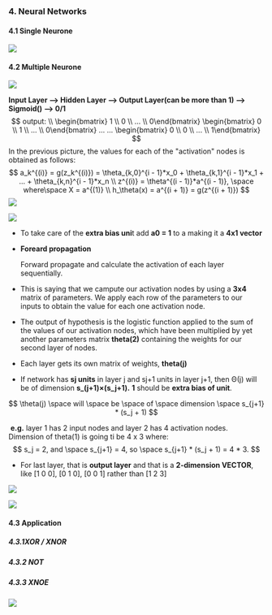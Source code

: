 ### 4. Neural Networks

#### 4.1 Single Neurone



![](http://i1.piimg.com/567571/04f80aca11bef7a0.png)







#### 4.2  Multiple Neurone

![](http://p1.bqimg.com/567571/7542318a01bb88f5.png)



**Input Layer —> Hidden Layer —> Output Layer(can be more than 1)  —> Sigmoid()  —> 0/1**
$$
output: 	\\
\begin{bmatrix} 1 \\ 0 \\ ... \\ 0\end{bmatrix} 
\begin{bmatrix} 0 \\ 1 \\ ... \\ 0\end{bmatrix} 
... ...
\begin{bmatrix} 0 \\ 0 \\ ... \\ 1\end{bmatrix}
$$
In the previous picture, the values for each of the "activation" nodes is obtained as follows:
$$
a_k^{(i)} = g(z_k^{(i)}) = \theta_{k,0}^{i - 1}*x_0 + \theta_{k,1}^{i - 1}*x_1 + ... + \theta_{k,n}^{i - 1}*x_n  \\
z^{(i)} = \theta^{(i - 1)}*a^{(i - 1)}, \space where\space X = a^{(1)} \\
h_\theta(x) = a^{(i + 1)} = g(z^{(i + 1)})
$$
![](http://p1.bqimg.com/567571/628e44f9fe3a3150.png)

![](http://p1.bpimg.com/567571/1b90d5c6554c8051.png)

- To take care of the **extra bias uni**t add **a0 = 1** to a making it a **4x1 vector**

- **Foreard propagation**

  Forward propagate and calculate the activation of each layer sequentially.


- This is saying that we campute our activation nodes by using a **3x4** matrix of parameters. We apply each row of the parameters to our inputs to obtain the value for each one activation node.


- The output of hypothesis is the logistic function applied to the sum of the values of our activation nodes, which have been multiplied by yet another parameters matrix **theta(2)** containing the weights for our second layer of nodes.


- Each layer gets its own matrix of weights, **theta(j)**


- If network has **sj units** in layer j and sj+1 units in layer j+1, then Θ(j) will be of dimension **s_(j+1)×(s_j+1).** **1** should be **extra bias of unit**.

$$
\theta(j) \space will \space be \space of \space dimension \space s_{j+1} * (s_j + 1) 
$$

​	**e.g.** layer 1 has 2 input nodes and layer 2 has 4 activation nodes. Dimension of theta(1) is going ti be 4 x 3 where:
$$
s_j = 2, and \space s_{j+1} = 4, so \space s_{j+1} * (s_j + 1) = 4 * 3.
$$

- For last layer, that is **output layer** and that is a **2-dimension VECTOR**, like [1 0 0], [0 1 0], [0 0 1] rather than [1 2 3]

![](http://p1.bpimg.com/567571/4178a680767bfbb2.png)

![](http://p1.bpimg.com/567571/c4affc8ce35debae.png)



#### 4.3 Application

##### 4.3.1XOR / XNOR

##### 4.3.2 NOT

##### 4.3.3 XNOE

![](http://i1.piimg.com/567571/606bda75b6aa1c67.png)









